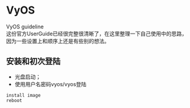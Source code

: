 # VyOS
VyOS guideline  
这份官方UserGuide已经很完整很清晰了，在这里整理一下自己使用中的思路，因为一些设置上和顺序上还是有些别的想法。  

## 安装和初次登陆
* 光盘启动；  
* 使用用户名密码vyos/vyos登陆
```
install image
reboot
```
